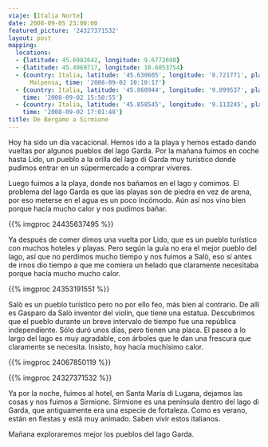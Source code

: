 ```yaml
---
viaje: [Italia Norte]
date: 2008-09-05 23:00:00
featured_picture: '24327371532'
layout: post
mapping:
  locations:
  - {latitude: 45.6982642, longitude: 9.6772698}
  - {latitude: 45.4969717, longitude: 10.6053754}
  - {country: Italia, latitude: '45.630605', longitude: '8.721771', place: Aeroporto
      Malpensa, time: '2008-09-02 10:10:17'}
  - {country: Italia, latitude: '45.860944', longitude: '9.099537', place: Moltrasio,
    time: '2008-09-02 15:50:55'}
  - {country: Italia, latitude: '45.858545', longitude: '9.113245', place: Torno,
    time: '2008-09-02 17:01:48'}
title: De Bergamo a Sirmione
---
```

Hoy ha sido un día vacacional. Hemos ido a la playa y hemos estado dando vueltas por algunos pueblos del lago Garda. Por la mañana fuimos en coche hasta Lido, un pueblo a la orilla del lago di Garda muy turístico donde pudimos entrar en un súpermercado a comprar víveres.

Luego fuimos a la playa, donde nos bañamos en el lago y comimos. El problema del lago Garda es que las playas son de piedra en vez de arena, por eso meterse en el agua es un poco incómodo. Aún así nos vino bien porque hacía mucho calor y nos pudimos bañar.

{{% imgproc 24435637495 %}}

Ya después de comer dimos una vuelta por Lido, que es un pueblo turístico con muchos hoteles y playas. Pero según la guía no era el mejor pueblo del lago, así que no perdimos mucho tiempo y nos fuimos a Salò, eso sí antes de irnos dio tiempo a que me comiera un helado que claramente necesitaba porque hacía mucho mucho calor.

{{% imgproc 24353191551 %}}

Salò es un pueblo turístico pero no por ello feo, más bien al contrario. De allí es Gasparo da Salò inventor del violín, que tiene una estatua. Descubrimos que el pueblo durante un breve intervalo de tiempo fue una república independiente. Sólo duró unos días, pero tienen una placa. El paseo a lo largo del lago es muy agradable, con árboles que le dan una frescura que claramente se necesita. Insisto, hoy hacía muchísimo calor.

{{% imgproc 24067850119 %}}

{{% imgproc 24327371532 %}}

Ya por la noche, fuimos al hotel, en Santa María di Lugana, dejamos las cosas y nos fuimos a Sirmione. Sirmione es una península dentro del lago di Garda, que antiguamente era una especie de fortaleza. Como es verano, están en fiestas y está muy animado. Saben vivir estos italianos.

Mañana exploraremos mejor los pueblos del lago Garda.
